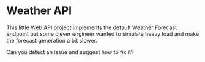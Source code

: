 # Weather API

This little Web API project implements the default Weather Forecast endpoint
but some clever engineer wanted to simulate heavy load and make the forecast generation a bit slower.

Can you detect an issue and suggest how to fix it?